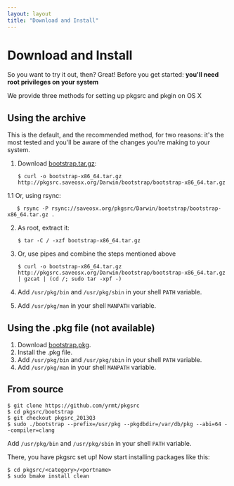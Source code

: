 ```yaml
---
layout: layout
title: "Download and Install"
---
```


Download and Install
====================

So you want to try it out, then? Great!
Before you get started: **you'll need root privileges on your system**

We provide three methods for setting up pkgsrc and pkgin on OS X

Using the archive
-----------------

This is the default, and the recommended method, for two reasons: it's the most tested and you'll be aware of the changes you're making to your system.

1. Download [bootstrap.tar.gz](http://pkgsrc.saveosx.org/Darwin/bootstrap/bootstrap-x86_64.tar.gz):

       $ curl -o bootstrap-x86_64.tar.gz http://pkgsrc.saveosx.org/Darwin/bootstrap/bootstrap-x86_64.tar.gz

1.1 Or, using rsync:
 
       $ rsync -P rsync://saveosx.org/pkgsrc/Darwin/bootstrap/bootstrap-x86_64.tar.gz .

2. As root, extract it:

       $ tar -C / -xzf bootstrap-x86_64.tar.gz

3. Or, use pipes and combine the steps mentioned above

       $ curl -o bootstrap-x86_64.tar.gz http://pkgsrc.saveosx.org/Darwin/bootstrap/bootstrap-x86_64.tar.gz | gzcat | (cd /; sudo tar -xpf -)

3. Add `/usr/pkg/bin` and `/usr/pkg/sbin` in your shell `PATH` variable.
4. Add `/usr/pkg/man` in your shell `MANPATH` variable.

Using the .pkg file (not available)
-----------------------------------------

1. Download [bootstrap.pkg](http://pkgsrc.saveosx.org/Darwin/bootstrap/bootstrap-x86_64.pkg).
2. Install the .pkg file.
3. Add `/usr/pkg/bin` and `/usr/pkg/sbin` in your shell `PATH` variable.
4. Add `/usr/pkg/man` in your shell `MANPATH` variable.

From source
-----------

    $ git clone https://github.com/yrmt/pkgsrc
    $ cd pkgsrc/bootstrap
    $ git checkout pkgsrc_2013Q3
    $ sudo ./bootstrap --prefix=/usr/pkg --pkgdbdir=/var/db/pkg --abi=64 --compiler=clang

Add `/usr/pkg/bin` and `/usr/pkg/sbin` in your shell `PATH` variable.

There, you have pkgsrc set up! Now start installing packages like this:

    $ cd pkgsrc/<category>/<portname>
    $ sudo bmake install clean
